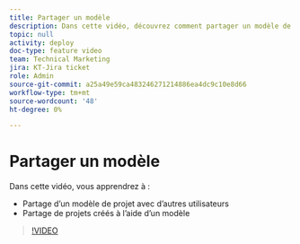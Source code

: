 ```yaml
---
title: Partager un modèle
description: Dans cette vidéo, découvrez comment partager un modèle de projet avec d’autres utilisateurs et partager des projets créés avec un modèle.
topic: null
activity: deploy
doc-type: feature video
team: Technical Marketing
jira: KT-Jira ticket
role: Admin
source-git-commit: a25a49e59ca483246271214886ea4dc9c10e8d66
workflow-type: tm+mt
source-wordcount: '48'
ht-degree: 0%

---
```


# Partager un modèle

Dans cette vidéo, vous apprendrez à :

* Partage d’un modèle de projet avec d’autres utilisateurs
* Partage de projets créés à l’aide d’un modèle

>[!VIDEO](https://video.tv.adobe.com/v/335211/?quality=12&learn=on)

